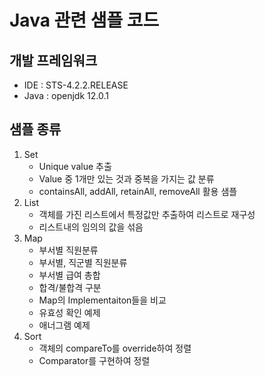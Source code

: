 # Java 관련 샘플 코드

## 개발 프레임워크
- IDE : STS-4.2.2.RELEASE
- Java : openjdk 12.0.1

## 샘플 종류
1. Set
	- Unique value 추출
	- Value 중 1개만 있는 것과 중복을 가지는 값 분류
	- containsAll, addAll, retainAll, removeAll 활용 샘플
2. List
	- 객체를 가진 리스트에서 특정값만 추출하여 리스트로 재구성
	- 리스트내의 임의의 값을 섞음
3. Map
	- 부서별 직원분류
	- 부서별, 직군별 직원분류
	- 부서별 급여 총합
	- 합격/불합격 구분
	- Map의 Implementaiton들을 비교
	- 유효성 확인 예제
	- 애너그램 예제
4. Sort
	- 객체의 compareTo를 override하여 정렬
	- Comparator를 구현하여 정렬